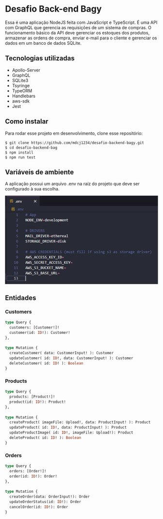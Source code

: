 # Desafio Back-end Bagy

Essa é uma aplicação NodeJS feita com JavaScript e TypeScript. É uma API com GraphQL que gerencia as requisições de um sistema de compras. O funcionamento básico da API deve gerenciar os estoques dos produtos, armazenar as ordens de compra, enviar e-mail para o cliente e gerenciar os dados em um banco de dados SQLite. 

## Tecnologias utilizadas

* Apollo-Server
* GraphQL
* SQLite3
* Tsyringe
* TypeORM
* Handlebars
* aws-sdk
* Jest

## Como instalar

Para rodar esse projeto em desenvolvimento, clone esse repositório: 

```
$ git clone https://github.com/mdcj1234/desafio-backend-bagy.git
$ cd desafio-backend-bag
$ npm install
$ npm run test
```

## Variáveis de ambiente

A aplicação possui um arquivo .env na raíz do projeto que deve ser configurado à sua escolha.

![Env config](./assets/env_config.png)

## Entidades

### Customers

```graphql
type Query {
  customers: [Customer!]!
  customer(id: ID!): Customer!
},

type Mutation {
  createCustomer( data: CustomerInput! ): Customer
  updateCustomer( id: ID!, data: CustomerInput! ): Customer
  deleteCustomer( id: ID! ): Boolean
}
```

### Products

```graphql
type Query {
  products: [Product!]!
  product(id: ID!): Product!
},

type Mutation {
  createProduct( imageFile: Upload!, data: ProductInput! ): Product
  updateProduct( id: ID!, data: ProductInput! ): Product
  updateProductImage( id: ID!, imageFile: Upload!): Product
  deleteProduct( id: ID! ): Boolean
}
```

### Orders

```graphql
type Query {
  orders: [Order!]!
  order(id: ID!): Order!
},

type Mutation {
  createOrder(data: OrderInput!): Order
  updateOrderStatus(id: ID!): Order
  cancelOrder(id: ID!): Order
}
```


